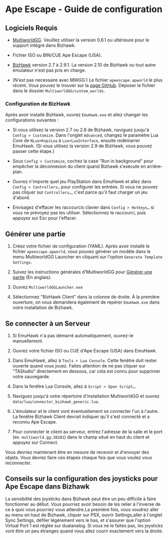 # Ape Escape - Guide de configuration

## Logiciels Requis

- [MultiworldGG](https://github.com/MultiworldGG/MultiworldGG/releases). Veuillez utiliser la version 0.6.1 ou ultérieure pour le support intégré dans Bizhawk.

- Fichier ISO ou BIN/CUE Ape Escape (USA).

- [BizHawk](https://tasvideos.org/BizHawk/ReleaseHistory) version 2.7 à 2.9.1. La version 2.10 de BizHawk ou tout autre émulateur n'est pas pris en charge.

- (N'est pas necessaire avec MWGG:) Le fichier `apeescape.apworld` le plus récent. Vous pouvez le trouver sur la [page GitHub](https://github.com/Thedragon005/Archipelago-Ape-Escape/releases/latest). Déposer le fichier dans le dossier `MultiworldGG/custom_worlds`.

### Configuration de BizHawk

Après avoir installé BizHawk, ouvrez `EmuHawk.exe` et allez changer les configurations suivantes :

- Si vous utilisez la version 2.7 ou 2.8 de Bizhawk, naviguez jusqu'à `Config > Customize`. Dans l'onglet `Advanced`, changez le paramètre Lua Core de `NLua+KopiLua` à `Lua+LuaInterface`, ensuite redémarrer EmuHawk. (Si vous utilisez la version 2.9 de BizHawk, vous pouvez passer cette étape.)

- Sous `Config > Customize`, cochez la case "Run in background" pour empêcher la déconnexion du client quand Bizhawk s'exécute en arrière-plan.

- Ouvrez n'importe quel jeu PlayStation dans EmuHawk et allez dans `Config > Controllers…` pour configurer les entrées. Si vous ne pouvez pas cliquer sur `Controllers…`, c'est parce qu'il faut charger un jeu d'abord.

- Envisagez d'effacer les raccourcis clavier dans `Config > Hotkeys…` si vous ne prévoyez pas les utiliser. Sélectionnez le raccourci, puis appuyez sur Esc pour l'effacer.

## Générer une partie

1. Créez votre fichier de configuration (YAML). Après avoir installé le fichier `apeescape.apworld`, vous pouvez générer un modèle dans le menu MultiworldGG Launcher en cliquant sur l'option `Generate Template Settings`.

2. Suivez les instructions générales d'MultiworldGG pour [Générer une partie](https://multiworld.gg/tutorial/Archipelago/setup/en#generating-a-game) (En anglais).

3. Ouvrez `MultiworldGGLauncher.exe`

4. Sélectionnez "BizHawk Client" dans la colonne de droite. À la première ouverture, on vous demandera également de repérer `EmuHawk.exe` dans votre installation de Bizhawk.

## Se connecter à un Serveur

1. Si EmuHawk n'a pas démarré automatiquement, ouvrez-le manuellement.

2. Ouvrez votre fichier ISO ou CUE d'Ape Escape (USA) dans EmuHawk.

3. Dans EmuHawk, allez à `Tools > Lua Console`. Cette fenêtre doit rester ouverte quand vous jouez. Faites attention de ne pas cliquer sur "TAStudio" directement en dessous, car cela est connu pour supprimer votre sauvegarde.

4. Dans la fenêtre Lua Console, allez à `Script > Open Script…`.

5. Naviguez jusqu'à votre répertoire d'installation MultiworldGG et ouvrez `data/lua/connector_bizhawk_generic.lua`.

6. L'émulateur et le client vont éventuellement se connecter l'un à l'autre. La fenêtre Bizhawk Client devrait indiquer qu'il s'est connecté et a reconnu Ape Escape.

7. Pour connecter le client au serveur, entrez l'adresse de la salle et le port (ex. `multiworld.gg:38281`) dans le champ situé en haut du client et appuyez sur Connect.

Vous devriez maintenant être en mesure de recevoir et d'envoyer des objets. Vous devrez faire ces étapes chaque fois que vous voulez vous reconnecter.

## Conseils sur la configuration des joysticks pour Ape Escape dans Bizhawk

La sensibilité des joysticks dans Bizhawk peut être un peu difficile à faire fonctionner au début. Vous pourriez avoir besoin de les relier à l'inverse de ce à quoi vous pourriez vous attendre.La première fois, vous voudrez aller au menu en haut de Bizhawk, cliquer sur PSX, ouvrir Settings,aller à l'onglet Sync Settings, défiler légèrement vers le bas, et s'assurer que l'option Virtual Port 1 est réglée sur dualanalog. Si vous ne le faites pas, les joysticks vont être un peu étranges quand vous allez courir exactement vers la droite.
